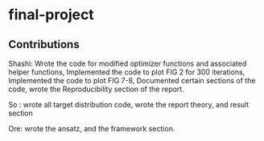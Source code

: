# final-project


## Contributions
Shashi: Wrote the code for modified optimizer functions and associated helper functions, Implemented the code to plot FIG 2 for 300 iterations, Implemented the code to plot FIG 7-8, Documented certain sections of the code, wrote the Reproducibility section of the report. 


So : wrote all target distribution code, wrote the report theory, and result section


Ore: wrote the ansatz, and the framework section. 
